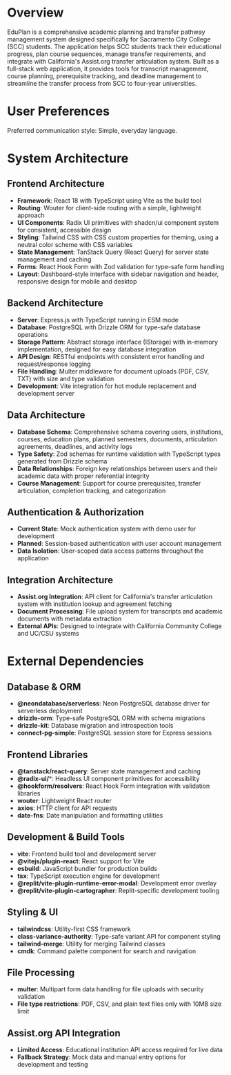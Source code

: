 # Overview

EduPlan is a comprehensive academic planning and transfer pathway management system designed specifically for Sacramento City College (SCC) students. The application helps SCC students track their educational progress, plan course sequences, manage transfer requirements, and integrate with California's Assist.org transfer articulation system. Built as a full-stack web application, it provides tools for transcript management, course planning, prerequisite tracking, and deadline management to streamline the transfer process from SCC to four-year universities.

# User Preferences

Preferred communication style: Simple, everyday language.

# System Architecture

## Frontend Architecture
- **Framework**: React 18 with TypeScript using Vite as the build tool
- **Routing**: Wouter for client-side routing with a simple, lightweight approach
- **UI Components**: Radix UI primitives with shadcn/ui component system for consistent, accessible design
- **Styling**: Tailwind CSS with CSS custom properties for theming, using a neutral color scheme with CSS variables
- **State Management**: TanStack Query (React Query) for server state management and caching
- **Forms**: React Hook Form with Zod validation for type-safe form handling
- **Layout**: Dashboard-style interface with sidebar navigation and header, responsive design for mobile and desktop

## Backend Architecture
- **Server**: Express.js with TypeScript running in ESM mode
- **Database**: PostgreSQL with Drizzle ORM for type-safe database operations
- **Storage Pattern**: Abstract storage interface (IStorage) with in-memory implementation, designed for easy database integration
- **API Design**: RESTful endpoints with consistent error handling and request/response logging
- **File Handling**: Multer middleware for document uploads (PDF, CSV, TXT) with size and type validation
- **Development**: Vite integration for hot module replacement and development server

## Data Architecture
- **Database Schema**: Comprehensive schema covering users, institutions, courses, education plans, planned semesters, documents, articulation agreements, deadlines, and activity logs
- **Type Safety**: Zod schemas for runtime validation with TypeScript types generated from Drizzle schema
- **Data Relationships**: Foreign key relationships between users and their academic data with proper referential integrity
- **Course Management**: Support for course prerequisites, transfer articulation, completion tracking, and categorization

## Authentication & Authorization
- **Current State**: Mock authentication system with demo user for development
- **Planned**: Session-based authentication with user account management
- **Data Isolation**: User-scoped data access patterns throughout the application

## Integration Architecture
- **Assist.org Integration**: API client for California's transfer articulation system with institution lookup and agreement fetching
- **Document Processing**: File upload system for transcripts and academic documents with metadata extraction
- **External APIs**: Designed to integrate with California Community College and UC/CSU systems

# External Dependencies

## Database & ORM
- **@neondatabase/serverless**: Neon PostgreSQL database driver for serverless deployment
- **drizzle-orm**: Type-safe PostgreSQL ORM with schema migrations
- **drizzle-kit**: Database migration and introspection tools
- **connect-pg-simple**: PostgreSQL session store for Express sessions

## Frontend Libraries  
- **@tanstack/react-query**: Server state management and caching
- **@radix-ui/***: Headless UI component primitives for accessibility
- **@hookform/resolvers**: React Hook Form integration with validation libraries
- **wouter**: Lightweight React router
- **axios**: HTTP client for API requests
- **date-fns**: Date manipulation and formatting utilities

## Development & Build Tools
- **vite**: Frontend build tool and development server
- **@vitejs/plugin-react**: React support for Vite
- **esbuild**: JavaScript bundler for production builds
- **tsx**: TypeScript execution engine for development
- **@replit/vite-plugin-runtime-error-modal**: Development error overlay
- **@replit/vite-plugin-cartographer**: Replit-specific development tooling

## Styling & UI
- **tailwindcss**: Utility-first CSS framework
- **class-variance-authority**: Type-safe variant API for component styling
- **tailwind-merge**: Utility for merging Tailwind classes
- **cmdk**: Command palette component for search and navigation

## File Processing
- **multer**: Multipart form data handling for file uploads with security validation
- **File type restrictions**: PDF, CSV, and plain text files only with 10MB size limit

## Assist.org API Integration
- **Limited Access**: Educational institution API access required for live data
- **Fallback Strategy**: Mock data and manual entry options for development and testing